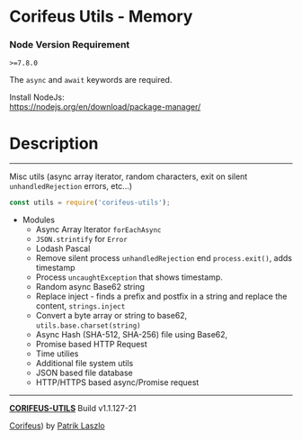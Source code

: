 [//]: #@corifeus-header


# Corifeus Utils - Memory

### Node Version Requirement 
``` 
>=7.8.0 
```  
   
The ```async``` and ```await``` keywords are required.

Install NodeJs:    
https://nodejs.org/en/download/package-manager/    
  
# Description


---

[//]: #@corifeus-header:end

Misc utils (async array iterator, random characters, exit on silent ```unhandledRejection``` errors, etc...)

```javascript
const utils = require('corifeus-utils');
```

* Modules
  * Async Array Iterator ```forEachAsync```
  * ```JSON.strintify``` for ```Error```
  * Lodash Pascal
  * Remove silent process ```unhandledRejection``` end ```process.exit()```, adds timestamp
  * Process ```uncaughtException``` that shows timestamp.
  * Random async Base62 string
  * Replace inject - finds a prefix and postfix in a string and replace the content, ```strings.inject```
  * Convert a byte array or string to base62, ```utils.base.charset(string)```
  * Async Hash (SHA-512, SHA-256) file using Base62,
  * Promise based HTTP Request
  * Time utilies
  * Additional file system utils
  * JSON based file database
  * HTTP/HTTPS based async/Promise request
  
[//]: #@corifeus-footer

---
[**CORIFEUS-UTILS**](https://pages.corifeus.tk/corifeus-utils) Build v1.1.127-21

[Corifeus](http://www.corifeus.tk)) by [Patrik Laszlo](http://patrikx3.tk)
 

[//]: #@corifeus-footer:end

